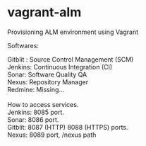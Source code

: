 # vagrant-alm
Provisioning ALM environment using Vagrant

Softwares:

Gitblit : Source Control Management (SCM) <br/>
Jenkins: Continuous Integration (CI) <br/>
Sonar: Software Quality QA <br/>
Nexus: Repository Manager<br/>
Redmine: Missing...<br/>
<br/>
How to access services. <br/>
Jenkins: 8085 port. <br/>
Sonar: 8086 port.<br/>
Gitblit: 8087 (HTTP) 8088 (HTTPS) ports.<br/>
Nexus: 8089 port, /nexus path<br/>
